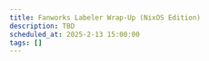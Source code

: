 ```yaml
---
title: Fanworks Labeler Wrap-Up (NixOS Edition)
description: TBD
scheduled_at: 2025-2-13 15:00:00
tags: []
---
```


